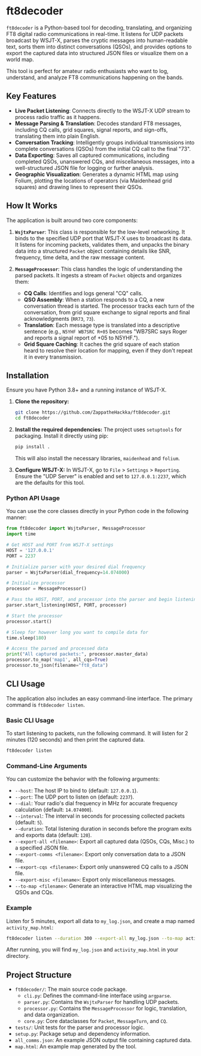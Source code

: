 # ft8decoder

[//]: # ([![Ask DeepWiki]&#40;https://devin.ai/assets/askdeepwiki.png&#41;]&#40;https://deepwiki.com/ZappatheHackka/ft8decoder&#41;)

`ft8decoder` is a Python-based tool for decoding, translating, and organizing FT8 digital radio communications in real-time. It listens for UDP packets broadcast by WSJT-X, parses the cryptic messages into human-readable text, sorts them into distinct conversations (QSOs), and provides options to export the captured data into structured JSON files or visualize them on a world map.

This tool is perfect for amateur radio enthusiasts who want to log, understand, and analyze FT8 communications happening on the bands.

## Key Features

- **Live Packet Listening**: Connects directly to the WSJT-X UDP stream to process radio traffic as it happens.
- **Message Parsing & Translation**: Decodes standard FT8 messages, including CQ calls, grid squares, signal reports, and sign-offs, translating them into plain English.
- **Conversation Tracking**: Intelligently groups individual transmissions into complete conversations (QSOs) from the initial CQ call to the final "73".
- **Data Exporting**: Saves all captured communications, including completed QSOs, unanswered CQs, and miscellaneous messages, into a well-structured JSON file for logging or further analysis.
- **Geographic Visualization**: Generates a dynamic HTML map using Folium, plotting the locations of operators (via Maidenhead grid squares) and drawing lines to represent their QSOs.

## How It Works

The application is built around two core components:

1.  **`WsjtxParser`**: This class is responsible for the low-level networking. It binds to the specified UDP port that WSJT-X uses to broadcast its data. It listens for incoming packets, validates them, and unpacks the binary data into a structured `Packet` object containing details like SNR, frequency, time delta, and the raw message content.

2.  **`MessageProcessor`**: This class handles the logic of understanding the parsed packets. It ingests a stream of `Packet` objects and organizes them:
    -   **CQ Calls**: Identifies and logs general "CQ" calls.
    -   **QSO Assembly**: When a station responds to a CQ, a new conversation thread is started. The processor tracks each turn of the conversation, from grid square exchange to signal reports and final acknowledgments (`RR73`, `73`).
    -   **Translation**: Each message type is translated into a descriptive sentence (e.g., `N5YHF WB7SRC R+05` becomes "WB7SRC says Roger and reports a signal report of +05 to N5YHF.").
    -   **Grid Square Caching**: It caches the grid square of each station heard to resolve their location for mapping, even if they don't repeat it in every transmission.

## Installation

Ensure you have Python 3.8+ and a running instance of WSJT-X.

1.  **Clone the repository:**
    ```bash
    git clone https://github.com/ZappatheHackka/ft8decoder.git
    cd ft8decoder
    ```

2.  **Install the required dependencies:**
    The project uses `setuptools` for packaging. Install it directly using pip:
    ```bash
    pip install .
    ```
    This will also install the necessary libraries, `maidenhead` and `folium`.

3.  **Configure WSJT-X:**
    In WSJT-X, go to `File` > `Settings` > `Reporting`. Ensure the "UDP Server" is enabled and set to `127.0.0.1:2237`, which are the defaults for this tool.

### Python API Usage

You can use the core classes directly in your Python code in the following manner:

```python
from ft8decoder import WsjtxParser, MessageProcessor
import time

# Get HOST and PORT from WSJT-X settings
HOST = '127.0.0.1'
PORT = 2237

# Initialize parser with your desired dial frequency
parser = WsjtxParser(dial_frequency=14.074000)

# Initialize processor
processor = MessageProcessor()

# Pass the HOST, PORT, and processor into the parser and begin listening
parser.start_listening(HOST, PORT, processor)

# Start the processor
processor.start()

# Sleep for however long you want to compile data for
time.sleep(180)

# Access the parsed and processed data
print("All captured packets:", processor.master_data)
processor.to_map('map1', all_cqs=True)
processor.to_json(filename="ft8_data")
```

## CLI Usage

The application also includes an easy command-line interface. The primary command is `ft8decoder listen`.

### Basic CLI Usage

To start listening to packets, run the following command. It will listen for 2 minutes (120 seconds) and then print the captured data.

```bash
ft8decoder listen
```

### Command-Line Arguments

You can customize the behavior with the following arguments:

-   `--host`: The host IP to bind to (default: `127.0.0.1`).
-   `--port`: The UDP port to listen on (default: `2237`).
-   `--dial`: Your radio's dial frequency in MHz for accurate frequency calculation (default: `14.074000`).
-   `--interval`: The interval in seconds for processing collected packets (default: `5`).
-   `--duration`: Total listening duration in seconds before the program exits and exports data (default: `120`).
-   `--export-all <filename>`: Export all captured data (QSOs, CQs, Misc.) to a specified JSON file.
-   `--export-comms <filename>`: Export only conversation data to a JSON file.
-   `--export-cqs <filename>`: Export only unanswered CQ calls to a JSON file.
-   `--export-misc <filename>`: Export only miscellaneous messages.
-   `--to-map <filename>`: Generate an interactive HTML map visualizing the QSOs and CQs.

### Example

Listen for 5 minutes, export all data to `my_log.json`, and create a map named `activity_map.html`:

```bash
ft8decoder listen --duration 300 --export-all my_log.json --to-map activity_map
```

After running, you will find `my_log.json` and `activity_map.html` in your directory.

## Project Structure

-   `ft8decoder/`: The main source code package.
    -   `cli.py`: Defines the command-line interface using `argparse`.
    -   `parser.py`: Contains the `WsjtxParser` for handling UDP packets.
    -   `processor.py`: Contains the `MessageProcessor` for logic, translation, and data organization.
    -   `core.py`: Core dataclasses for `Packet`, `MessageTurn`, and `CQ`.
-   `tests/`: Unit tests for the parser and processor logic.
-   `setup.py`: Package setup and dependency information.
-   `all_comms.json`: An example JSON output file containing captured data.
-   `map.html`: An example map generated by the tool.